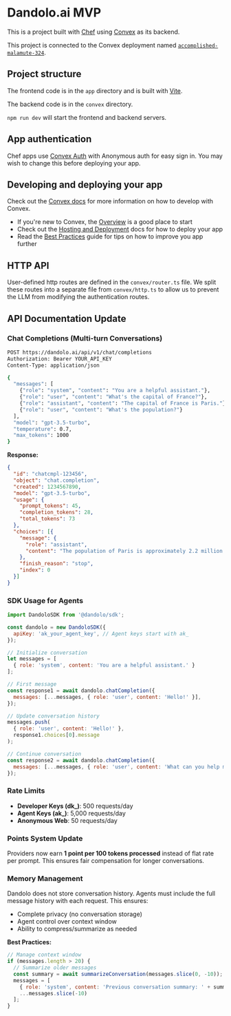 # Dandolo.ai MVP
  
This is a project built with [Chef](https://chef.convex.dev) using [Convex](https://convex.dev) as its backend.
  
This project is connected to the Convex deployment named [`accomplished-malamute-324`](https://dashboard.convex.dev/d/accomplished-malamute-324).
  
## Project structure
  
The frontend code is in the `app` directory and is built with [Vite](https://vitejs.dev/).
  
The backend code is in the `convex` directory.
  
`npm run dev` will start the frontend and backend servers.

## App authentication

Chef apps use [Convex Auth](https://auth.convex.dev/) with Anonymous auth for easy sign in. You may wish to change this before deploying your app.

## Developing and deploying your app

Check out the [Convex docs](https://docs.convex.dev/) for more information on how to develop with Convex.
* If you're new to Convex, the [Overview](https://docs.convex.dev/understanding/) is a good place to start
* Check out the [Hosting and Deployment](https://docs.convex.dev/production/) docs for how to deploy your app
* Read the [Best Practices](https://docs.convex.dev/understanding/best-practices/) guide for tips on how to improve you app further

## HTTP API

User-defined http routes are defined in the `convex/router.ts` file. We split these routes into a separate file from `convex/http.ts` to allow us to prevent the LLM from modifying the authentication routes.

## API Documentation Update

### Chat Completions (Multi-turn Conversations)

```bash
POST https://dandolo.ai/api/v1/chat/completions
Authorization: Bearer YOUR_API_KEY
Content-Type: application/json

{
  "messages": [
    {"role": "system", "content": "You are a helpful assistant."},
    {"role": "user", "content": "What's the capital of France?"},
    {"role": "assistant", "content": "The capital of France is Paris."},
    {"role": "user", "content": "What's the population?"}
  ],
  "model": "gpt-3.5-turbo",
  "temperature": 0.7,
  "max_tokens": 1000
}
```

**Response:**
```json
{
  "id": "chatcmpl-123456",
  "object": "chat.completion",
  "created": 1234567890,
  "model": "gpt-3.5-turbo",
  "usage": {
    "prompt_tokens": 45,
    "completion_tokens": 28,
    "total_tokens": 73
  },
  "choices": [{
    "message": {
      "role": "assistant",
      "content": "The population of Paris is approximately 2.2 million..."
    },
    "finish_reason": "stop",
    "index": 0
  }]
}
```

### SDK Usage for Agents

```javascript
import DandoloSDK from '@dandolo/sdk';

const dandolo = new DandoloSDK({
  apiKey: 'ak_your_agent_key', // Agent keys start with ak_
});

// Initialize conversation
let messages = [
  { role: 'system', content: 'You are a helpful assistant.' }
];

// First message
const response1 = await dandolo.chatCompletion({
  messages: [...messages, { role: 'user', content: 'Hello!' }],
});

// Update conversation history
messages.push(
  { role: 'user', content: 'Hello!' },
  response1.choices[0].message
);

// Continue conversation
const response2 = await dandolo.chatCompletion({
  messages: [...messages, { role: 'user', content: 'What can you help me with?' }],
});
```

### Rate Limits

- **Developer Keys (dk_)**: 500 requests/day
- **Agent Keys (ak_)**: 5,000 requests/day
- **Anonymous Web**: 50 requests/day

### Points System Update

Providers now earn **1 point per 100 tokens processed** instead of flat rate per prompt. This ensures fair compensation for longer conversations.

### Memory Management

Dandolo does not store conversation history. Agents must include the full message history with each request. This ensures:
- Complete privacy (no conversation storage)
- Agent control over context window
- Ability to compress/summarize as needed

**Best Practices:**
```javascript
// Manage context window
if (messages.length > 20) {
  // Summarize older messages
  const summary = await summarizeConversation(messages.slice(0, -10));
  messages = [
    { role: 'system', content: 'Previous conversation summary: ' + summary },
    ...messages.slice(-10)
  ];
}
```
